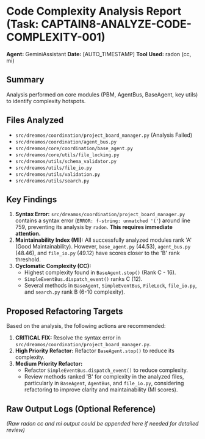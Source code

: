 # Code Complexity Analysis Report (Task: CAPTAIN8-ANALYZE-CODE-COMPLEXITY-001)

**Agent:** GeminiAssistant
**Date:** [AUTO_TIMESTAMP]
**Tool Used:** radon (cc, mi)

## Summary

Analysis performed on core modules (PBM, AgentBus, BaseAgent, key utils) to identify complexity hotspots.

## Files Analyzed

*   `src/dreamos/coordination/project_board_manager.py` (Analysis Failed)
*   `src/dreamos/coordination/agent_bus.py`
*   `src/dreamos/core/coordination/base_agent.py`
*   `src/dreamos/core/utils/file_locking.py`
*   `src/dreamos/utils/schema_validator.py`
*   `src/dreamos/utils/file_io.py`
*   `src/dreamos/utils/validation.py`
*   `src/dreamos/utils/search.py`

## Key Findings

1.  **Syntax Error:** `src/dreamos/coordination/project_board_manager.py` contains a syntax error (`ERROR: f-string: unmatched '('`) around line 759, preventing its analysis by `radon`. **This requires immediate attention.**
2.  **Maintainability Index (MI):** All successfully analyzed modules rank 'A' (Good Maintainability). However, `base_agent.py` (44.53), `agent_bus.py` (48.46), and `file_io.py` (49.12) have scores closer to the 'B' rank threshold.
3.  **Cyclomatic Complexity (CC):**
    *   Highest complexity found in `BaseAgent.stop()` (Rank C - 16).
    *   `SimpleEventBus.dispatch_event()` ranks C (12).
    *   Several methods in `BaseAgent`, `SimpleEventBus`, `FileLock`, `file_io.py`, and `search.py` rank B (6-10 complexity).

## Proposed Refactoring Targets

Based on the analysis, the following actions are recommended:

1.  **CRITICAL FIX:** Resolve the syntax error in `src/dreamos/coordination/project_board_manager.py`.
2.  **High Priority Refactor:** Refactor `BaseAgent.stop()` to reduce its complexity.
3.  **Medium Priority Refactor:**
    *   Refactor `SimpleEventBus.dispatch_event()` to reduce complexity.
    *   Review methods ranked 'B' for complexity in the analyzed files, particularly in `BaseAgent`, `AgentBus`, and `file_io.py`, considering refactoring to improve clarity and maintainability (MI scores).

## Raw Output Logs (Optional Reference)

*(Raw radon cc and mi output could be appended here if needed for detailed review)*

